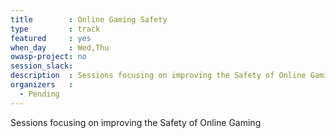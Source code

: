 ```yaml
---
title        : Online Gaming Safety
type         : track
featured     : yes
when_day     : Wed,Thu
owasp-project: no
session_slack:
description  : Sessions focusing on improving the Safety of Online Gaming
organizers   :
  - Pending
---
```


Sessions focusing on improving the Safety of Online Gaming
